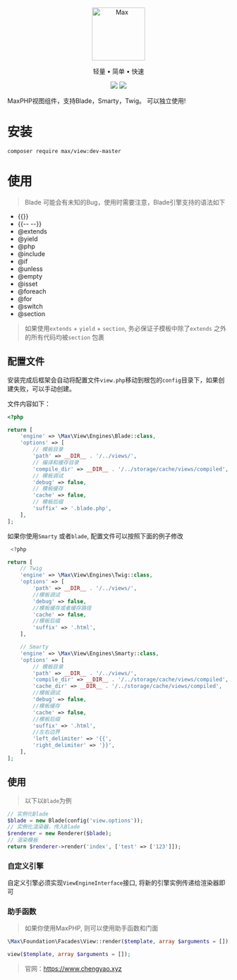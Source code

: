 <br>

<p align="center">
<img src="https://raw.githubusercontent.com/topyao/max/master/public/favicon.ico" width="120" alt="Max">
</p>

<p align="center">轻量 • 简单 • 快速</p>

<p align="center">
<img src="https://img.shields.io/badge/php-%3E%3D7.4-brightgreen">
<img src="https://img.shields.io/badge/license-apache%202-blue">
</p>

MaxPHP视图组件，支持Blade，Smarty，Twig。 可以独立使用!

# 安装

```
composer require max/view:dev-master
```

# 使用

> Blade 可能会有未知的Bug，使用时需要注意，Blade引擎支持的语法如下

- {{}}
- {{-- --}}
- @extends
- @yield
- @php
- @include
- @if
- @unless
- @empty
- @isset
- @foreach
- @for
- @switch
- @section

> 如果使用`extends` + `yield` + `section`, 务必保证子模板中除了`extends` 之外的所有代码均被`section` 包裹

## 配置文件

安装完成后框架会自动将配置文件`view.php`移动到根包的`config`目录下，如果创建失败，可以手动创建。

文件内容如下：

```php
<?php

return [
    'engine' => \Max\View\Engines\Blade::class,
    'options' => [
        // 模板目录
        'path' => __DIR__ . '/../views/',
        // 编译和缓存目录
        'compile_dir' => __DIR__ . '/../storage/cache/views/compiled',
        // 模板调试
        'debug' => false,
        // 模板缓存
        'cache' => false,
        // 模板后缀
        'suffix' => '.blade.php',
    ],
];

```

如果你使用`Smarty` 或者`blade`, 配置文件可以按照下面的例子修改

```php
 <?php

return [
    // Twig
    'engine' => \Max\View\Engines\Twig::class,
    'options' => [
        'path' => __DIR__ . '/../views/',
        //模板调试
        'debug' => false,
        //模板缓存或者缓存路径
        'cache' => false,
        //模板后缀
        'suffix' => '.html',
    ],

    // Smarty
    'engine' => \Max\View\Engines\Smarty::class,
    'options' => [
        // 模板目录
        'path' => __DIR__ . '/../views/',
        'compile_dir' => __DIR__ . '/../storage/cache/views/compiled',
        'cache_dir' => __DIR__ . '/../storage/cache/views/compiled',
        //模板调试
        'debug' => false,
        //模板缓存
        'cache' => false,
        //模板后缀
        'suffix' => '.html',
        //左右边界
        'left_delimiter' => '{{',
        'right_delimiter' => '}}',
    ],
];   
```

## 使用

> 以下以`Blade`为例

```php
// 实例化Blade
$blade = new Blade(config('view.options'));
// 实例化渲染器，传入Blade
$renderer = new Renderer($blade);
// 渲染模板
return $renderer->render('index', ['test' => ['123']]);
```

### 自定义引擎

自定义引擎必须实现`ViewEngineInterface`接口, 将新的引擎实例传递给渲染器即可

### 助手函数
> 如果你使用MaxPHP, 则可以使用助手函数和门面

```php
\Max\Foundation\Facades\View::render($template, array $arguments = []);

view($template, array $arguments = []);
```

> 官网：https://www.chengyao.xyz
